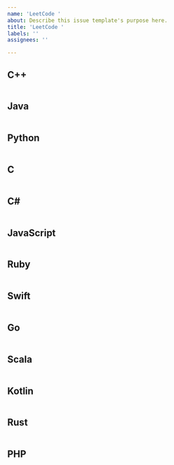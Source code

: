 ```yaml
---
name: 'LeetCode '
about: Describe this issue template's purpose here.
title: 'LeetCode '
labels: ''
assignees: ''

---
```


## C++
```C++
```
## Java
```Java
```
## Python
```Python
```
## C
```C
```
## C#
```C#
```
## JavaScript
```JavaScript
```
## Ruby
```Ruby
```
## Swift
```Swift
```
## Go
```Go
```
## Scala
```Scala
```
## Kotlin
```Kotlin
```
## Rust
```Rust
```
## PHP
```PHP
```
